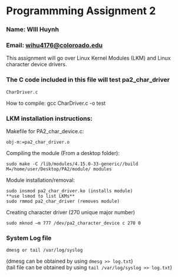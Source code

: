 # Programmming Assignment 2

### Name: WIll Huynh<br/>
### Email: wihu4176@coloroado.edu

This assignment will go over Linux Kernel Modules (LKM) and Linux character device drivers.

### The C code included in this file will test pa2_char_driver

```
CharDriver.c
```
How to compile: gcc CharDriver.c -o test

### LKM installation instructions:

Makefile for PA2_char_device.c:
```
obj-m:=pa2_char_driver.o

```
Compiling the module (From a desktop folder):
```
sudo make -C /lib/modules/4.15.0-33-generic//build M=/home/user/Desktop/PA2/module/ modules

```
Module installation/removal: 
```
sudo insmod pa2_char_driver.ko (installs module)
**use lsmod to list LKMs**
sudo rmmod pa2_char_driver (removes module)
```
Creating character driver (270 unique major number)
```
sudo mknod –m 777 /dev/pa2_character_device c 270 0

```

### System Log file
```
dmesg or tail /var/log/syslog
```
(dmesg can be obtained by using `dmesg >> log.txt`)<br/>
(tail file can be obtained by using `tail /var/log/syslog >> log.txt`)
